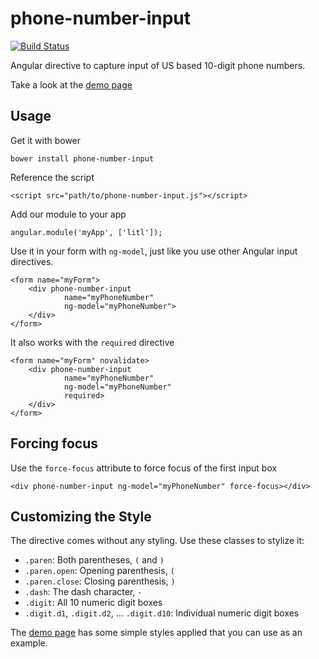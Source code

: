 
phone-number-input
==================

[![Build Status](https://travis-ci.org/mikec/phone-number-input.svg?branch=master)](https://travis-ci.org/mikec/phone-number-input)

Angular directive to capture input of US based 10-digit phone numbers.

Take a look at the [demo page](https://mikec.github.io/phone-number-input)


Usage
-----

Get it with bower

    bower install phone-number-input

Reference the script

    <script src="path/to/phone-number-input.js"></script>

Add our module to your app

    angular.module('myApp', ['litl']);

Use it in your form with `ng-model`, just like you use other Angular input directives.

    <form name="myForm">
        <div phone-number-input
                name="myPhoneNumber"
                ng-model="myPhoneNumber">
        </div>
    </form>

It also works with the `required` directive

    <form name="myForm" novalidate>
        <div phone-number-input
                name="myPhoneNumber"
                ng-model="myPhoneNumber"
                required>
        </div>
    </form>


Forcing focus
-------------

Use the `force-focus` attribute to force focus of the first input box

    <div phone-number-input ng-model="myPhoneNumber" force-focus></div>


Customizing the Style
---------------------

The directive comes without any styling. Use these classes to stylize it:

* `.paren`: Both parentheses, `(` and `)`
* `.paren.open`: Opening parenthesis, `(`
* `.paren.close`: Closing parenthesis, `)`
* `.dash`: The dash character, `-`
* `.digit`: All 10 numeric digit boxes
* `.digit.d1`, `.digit.d2`, ... `.digit.d10`: Individual numeric digit boxes

The [demo page](https://mikec.github.io/phone-number-input) has some simple styles applied that you can use as an example.
